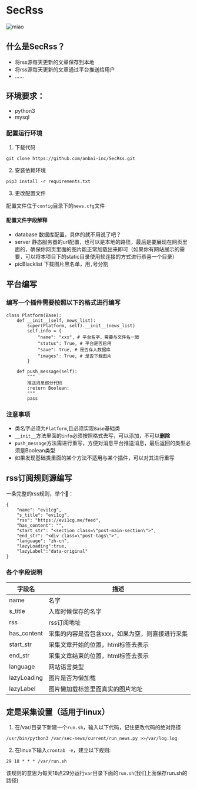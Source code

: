 # SecRss
![miao](http://mweb.03sec.com/2018-01-29-timg.jpeg)

## 什么是SecRss？
- 将rss源每天更新的文章保存到本地
- 将rss源每天更新的文章通过平台推送给用户
- ……

## 环境要求：
- python3
- mysql

### 配置运行环境
1. 下载代码

```
git clone https://github.com/anbai-inc/SecRss.git
```

2. 安装依赖环境

```
pip3 install -r requirements.txt
```

3. 更改配置文件

配置文件位于`config`目录下的`news.cfg`文件
#### 配置文件字段解释
- database
数据库配置，具体的就不用说了吧？
- server
静态服务器的url配置，也可以是本地的路径，最后是要展现在网页里面的，确保你网页里面的图片能正常加载出来即可（如果你有网站展示的需要，可以将本项目下的static目录使用软连接的方式进行恭喜一个目录）
- picBlacklist
下载图片黑名单，用`,`号分割

## 平台编写

### 编写一个插件需要按照以下的格式进行编写

```
class Platform(Base):
    def __init__(self, news_list):
        super(Platform, self).__init__(news_list)
        self.info = {
            "name": "xxx", # 平台名字，需要与文件名一致
            "status": True, # 平台是否启用
            "save": True, # 是否存入数据库
            "images": True, # 是否下载图片
        }

    def push_message(self):
        """
        推送消息部分代码
        :return Boolean:
        """
        pass
```
### 注意事项
- 类名字必须为`Platform`,且必须实现`Base`基础类
- `__init__`方法里面的`info`必须按照格式去写，可以添加，不可以**删除**
- `push_message`方法需进行重写，方便对消息平台推送消息，最后返回的类型必须是Boolean类型
- 如果发现基础类里面的某个方法不适用与某个插件，可以对其进行重写

## rss订阅规则源编写
一条完整的rss规则，举个🌰：

```
{
    "name": "evi1cg",
    "s_title": "evi1cg",
    "rss": "https://evi1cg.me/feed",
    "has_content": "",
    "start_str": "<section class=\"post-main-section\">",
    "end_str": "<div class=\"post-tags\">",
    "language": "zh-cn",
    "lazyLoading":true,
    "lazyLabel":"data-original"
}
```
### 各个字段说明

| 字段名 | 描述 |
| --- | --- |
| name | 名字 |
| s_title | 入库时候保存的名字 |
| rss | rss订阅地址 |
| has_content | 采集的内容是否包含xxx，如果为空，则直接进行采集 |
| start_str | 采集文章开始的位置，html标签去表示 |
| end_str | 采集文章结束的位置，html标签去表示 |
| language | 网站语言类型 |
| lazyLoading | 图片是否为懒加载 |
| lazyLabel | 图片懒加载标签里面真实的图片地址 |


## 定是采集设置（适用于linux）
1. 在/var/目录下新建一个`run.sh`，输入以下代码，记住更改代码的绝对路径

```
/usr/bin/python3 /var/sec-news/current/run_news.py >>/var/log.log
```
2. 在linux下输入`crontab -e`，建立以下规则:

```
29 18 * * * /var/run.sh
```
该规则的意思为每天18点29分运行`var`目录下面的`run.sh`(我们上面保存run.sh的路径)




